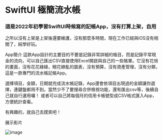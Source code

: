 # SwiftUI 極簡流水帳
### 這是2022年初學習SwiftUI時候寫的記帳App，沒有打算上架，自用
之所以沒有上架是上架後還要維護，沒有那麼多時間，現在工作已經與iOS沒有相關了，純學好玩。

App簡介
這款App設計的主要目的不要是記錄非常詳細的帳目，而是記錄平常現金的流向，可以自己匯出CSV直接使用Excel開啟與自己的一些帳單。它沒有花俏的畫面，沒有花花綠綠，眼花繚亂的圖表，沒有預算，沒有資產管理，沒有分類，這是一款專門的流水帳記帳App。

選擇項目，金額，日期就完成流水帳記錄，App還會依項目出現過的金額讓你選擇，連鍵盤都用不到。當然少不了要搜尋合併檢視功能，還有匯出csv等，後續自己就自行運用囉！ 或者可以自己將每個月的信用卡帳號型成CSV格式匯入App，方便統計查看。

有興趣的，就自己去摸索吧！

展示影片

![image](https://github.com/mlin7389/DailyAmount/blob/main/demo.gif)

